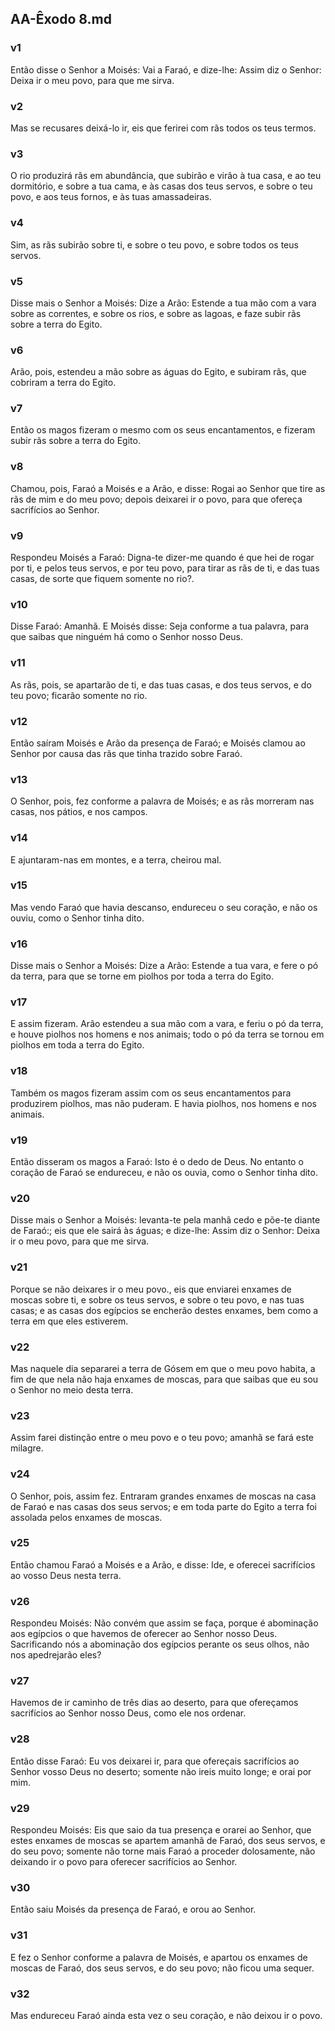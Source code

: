 ## AA-Êxodo 8.md
### v1
 Então disse o Senhor a Moisés: Vai a Faraó, e dize-lhe: Assim diz o Senhor: Deixa ir o meu povo, para que me sirva.
### v2
 Mas se recusares deixá-lo ir, eis que ferirei com rãs todos os teus termos.
### v3
 O rio produzirá rãs em abundância, que subirão e virão à tua casa, e ao teu dormitório, e sobre a tua cama, e às casas dos teus servos, e sobre o teu povo, e aos teus fornos, e às tuas amassadeiras.
### v4
 Sim, as rãs subirão sobre ti, e sobre o teu povo, e sobre todos os teus servos.
### v5
 Disse mais o Senhor a Moisés: Dize a Arão: Estende a tua mão com a vara sobre as correntes, e sobre os rios, e sobre as lagoas, e faze subir rãs sobre a terra do Egito.
### v6
 Arão, pois, estendeu a mão sobre as águas do Egito, e subiram rãs, que cobriram a terra do Egito.
### v7
 Então os magos fizeram o mesmo com os seus encantamentos, e fizeram subir rãs sobre a terra do Egito.
### v8
 Chamou, pois, Faraó a Moisés e a Arão, e disse: Rogai ao Senhor que tire as rãs de mim e do meu povo; depois deixarei ir o povo, para que ofereça sacrifícios ao Senhor.
### v9
 Respondeu Moisés a Faraó: Digna-te dizer-me quando é que hei de rogar por ti, e pelos teus servos, e por teu povo, para tirar as rãs de ti, e das tuas casas, de sorte que fiquem somente no rio?.
### v10
 Disse Faraó: Amanhã. E Moisés disse: Seja conforme a tua palavra, para que saibas que ninguém há como o Senhor nosso Deus.
### v11
 As rãs, pois, se apartarão de ti, e das tuas casas, e dos teus servos, e do teu povo; ficarão somente no rio.
### v12
 Então saíram Moisés e Arão da presença de Faraó; e Moisés clamou ao Senhor por causa das rãs que tinha trazido sobre Faraó.
### v13
 O Senhor, pois, fez conforme a palavra de Moisés; e as rãs morreram nas casas, nos pátios, e nos campos.
### v14
 E ajuntaram-nas em montes, e a terra, cheirou mal.
### v15
 Mas vendo Faraó que havia descanso, endureceu o seu coração, e não os ouviu, como o Senhor tinha dito.
### v16
 Disse mais o Senhor a Moisés: Dize a Arão: Estende a tua vara, e fere o pó da terra, para que se torne em piolhos por toda a terra do Egito.
### v17
 E assim fizeram. Arão estendeu a sua mão com a vara, e feriu o pó da terra, e houve piolhos nos homens e nos animais; todo o pó da terra se tornou em piolhos em toda a terra do Egito.
### v18
 Também os magos fizeram assim com os seus encantamentos para produzirem piolhos, mas não puderam. E havia piolhos, nos homens e nos animais.
### v19
 Então disseram os magos a Faraó: Isto é o dedo de Deus. No entanto o coração de Faraó se endureceu, e não os ouvia, como o Senhor tinha dito.
### v20
 Disse mais o Senhor a Moisés: levanta-te pela manhã cedo e põe-te diante de Faraó:; eis que ele sairá às águas; e dize-lhe: Assim diz o Senhor: Deixa ir o meu povo, para que me sirva.
### v21
 Porque se não deixares ir o meu povo., eis que enviarei enxames de moscas sobre ti, e sobre os teus servos, e sobre o teu povo, e nas tuas casas; e as casas dos egípcios se encherão destes enxames, bem como a terra em que eles estiverem.
### v22
 Mas naquele dia separarei a terra de Gósem em que o meu povo habita, a fim de que nela não haja enxames de moscas, para que saibas que eu sou o Senhor no meio desta terra.
### v23
 Assim farei distinção entre o meu povo e o teu povo; amanhã se fará este milagre.
### v24
 O Senhor, pois, assim fez. Entraram grandes enxames de moscas na casa de Faraó e nas casas dos seus servos; e em toda parte do Egito a terra foi assolada pelos enxames de moscas.
### v25
 Então chamou Faraó a Moisés e a Arão, e disse: Ide, e oferecei sacrifícios ao vosso Deus nesta terra.
### v26
 Respondeu Moisés: Não convém que assim se faça, porque é abominação aos egípcios o que havemos de oferecer ao Senhor nosso Deus. Sacrificando nós a abominação dos egípcios perante os seus olhos, não nos apedrejarão eles?
### v27
 Havemos de ir caminho de três dias ao deserto, para que ofereçamos sacrifícios ao Senhor nosso Deus, como ele nos ordenar.
### v28
 Então disse Faraó: Eu vos deixarei ir, para que ofereçais sacrifícios ao Senhor vosso Deus no deserto; somente não ireis muito longe; e orai por mim.
### v29
 Respondeu Moisés: Eis que saio da tua presença e orarei ao Senhor, que estes enxames de moscas se apartem amanhã de Faraó, dos seus servos, e do seu povo; somente não torne mais Faraó a proceder dolosamente, não deixando ir o povo para oferecer sacrifícios ao Senhor.
### v30
 Então saiu Moisés da presença de Faraó, e orou ao Senhor.
### v31
 E fez o Senhor conforme a palavra de Moisés, e apartou os enxames de moscas de Faraó, dos seus servos, e do seu povo; não ficou uma sequer.
### v32
 Mas endureceu Faraó ainda esta vez o seu coração, e não deixou ir o povo.
